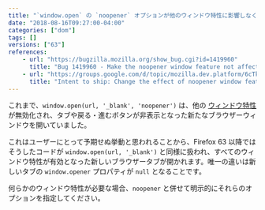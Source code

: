 ```yaml
---
title: "`window.open` の `noopener` オプションが他のウィンドウ特性に影響しなくなりました"
date: "2018-08-16T09:27:00-04:00"
categories: ["dom"]
tags: []
versions: ["63"]
references:
    - url: "https://bugzilla.mozilla.org/show_bug.cgi?id=1419960"
      title: "Bug 1419960 - Make the noopener window feature not affect whether other window features are enabled"
    - url: "https://groups.google.com/d/topic/mozilla.dev.platform/6cTk_b1l6LE/discussion"
      title: "Intent to ship: Change the effect of noopener window feature on other window features in window.open"
---
```

これまで、`window.open(url, '_blank', 'noopener')` は、他の [ウィンドウ特性](https://developer.mozilla.org/docs/Web/API/Window/open#Window_features) が無効化され、タブや戻る・進むボタンが非表示となった新たなブラウザーウィンドウを開いていました。

これはユーザーにとって予期せぬ挙動と思われることから、Firefox 63 以降ではそうしたコードが `window.open(url, '_blank')` と同様に扱われ、すべてのウィンドウ特性が有効となった新しいブラウザータブが開かれます。唯一の違いは新しいタブの `window.opener` プロパティが `null` となることです。

何らかのウィンドウ特性が必要な場合、`noopener` と併せて明示的にそれらのオプションを指定してください。
